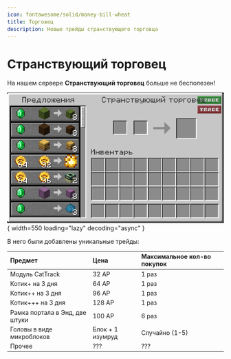 ```yaml
---
icon: fontawesome/solid/money-bill-wheat
title: Торговец
description: Новые трейды странствующего торговца
---
```


# Странствующий торговец

На нашем сервере **Странствующий торговец** больше не бесполезен! 

![wandering](../../assets/wandering.png){ width=550 loading="lazy" decoding="async" }

В него были добавлены уникальные трейды:

| Предмет | Цена | Максимальное кол-во покупок |
| :------ | :--- | :-------------------------- |
| Модуль CatTrack | 32 АР | 1 раз |
| Котик+ на 3 дня | 64 АР | 1 раз |
| Котик++ на 3 дня | 96 АР | 1 раз |
| Котик+++ на 3 дня | 128 АР | 1 раз |
| Рамка портала в Энд, две штуки | 100 АР | 6 раз |
| Головы в виде микроблоков | Блок + 1 изумруд | Случайно (1-5) |
| Прочее | ???| ??? |
